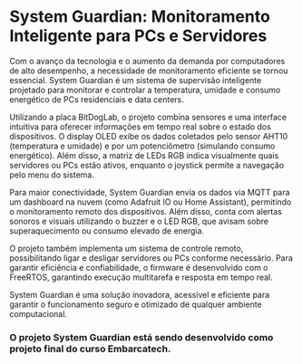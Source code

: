 # System Guardian: Monitoramento Inteligente para PCs e Servidores

Com o avanço da tecnologia e o aumento da demanda por computadores de alto desempenho, a necessidade de monitoramento eficiente se tornou essencial. System Guardian é um sistema de supervisão inteligente projetado para monitorar e controlar a temperatura, umidade e consumo energético de PCs residenciais e data centers.

Utilizando a placa BitDogLab, o projeto combina sensores e uma interface intuitiva para oferecer informações em tempo real sobre o estado dos dispositivos. O display OLED exibe os dados coletados pelo sensor AHT10 (temperatura e umidade) e por um potenciômetro (simulando consumo energético). Além disso, a matriz de LEDs RGB indica visualmente quais servidores ou PCs estão ativos, enquanto o joystick permite a navegação pelo menu do sistema.

Para maior conectividade, System Guardian envia os dados via MQTT para um dashboard na nuvem (como Adafruit IO ou Home Assistant), permitindo o monitoramento remoto dos dispositivos. Além disso, conta com alertas sonoros e visuais utilizando o buzzer e o LED RGB, que avisam sobre superaquecimento ou consumo elevado de energia.

O projeto também implementa um sistema de controle remoto, possibilitando ligar e desligar servidores ou PCs conforme necessário. Para garantir eficiência e confiabilidade, o firmware é desenvolvido com o FreeRTOS, garantindo execução multitarefa e resposta em tempo real.

System Guardian é uma solução inovadora, acessível e eficiente para garantir o funcionamento seguro e otimizado de qualquer ambiente computacional.

### O projeto System Guardian está sendo desenvolvido como projeto final do curso Embarcatech.
